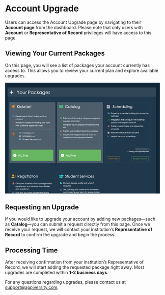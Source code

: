 # Account Upgrade

Users can access the Account Upgrade page by navigating to their **Account page** from the dashboard. Please note that only users with **Account** or **Representative of Record** privileges will have access to this page.

## Viewing Your Current Packages
On this page, you will see a list of packages your account currently has access to. This allows you to review your current plan and explore available upgrades.

![upgrade](../images/upgrade.png)

## Requesting an Upgrade
If you would like to upgrade your account by adding new packages—such as **Catalog**—you can submit a request directly from this page. Once we receive your request, we will contact your institution’s **Representative of Record** to confirm the upgrade and begin the process.

## Processing Time
After receiving confirmation from your institution’s Representative of Record, we will start adding the requested package right away. Most upgrades are completed within **1-2 business days**.

For any questions regarding upgrades, please contact us at [support@appiversity.com](mailto:support@appiversity.com).

